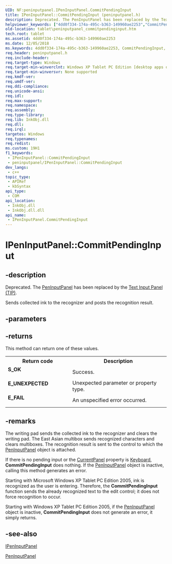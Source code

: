 ```yaml
---
UID: NF:peninputpanel.IPenInputPanel.CommitPendingInput
title: IPenInputPanel::CommitPendingInput (peninputpanel.h)
description: Deprecated. The PenInputPanel has been replaced by the Text Input Panel (TIP).Sends collected ink to the recognizer and posts the recognition result.
helpviewer_keywords: ["4dd0f334-174a-495c-b363-149960ae2253","CommitPendingInput","CommitPendingInput method [Tablet PC]","CommitPendingInput method [Tablet PC]","IPenInputPanel interface","IPenInputPanel interface [Tablet PC]","CommitPendingInput method","IPenInputPanel.CommitPendingInput","IPenInputPanel::CommitPendingInput","peninputpanel/IPenInputPanel::CommitPendingInput","tablet.peninputpanel_commitpendinginput"]
old-location: tablet\peninputpanel_commitpendinginput.htm
tech.root: tablet
ms.assetid: 4dd0f334-174a-495c-b363-149960ae2253
ms.date: 12/05/2018
ms.keywords: 4dd0f334-174a-495c-b363-149960ae2253, CommitPendingInput, CommitPendingInput method [Tablet PC], CommitPendingInput method [Tablet PC],IPenInputPanel interface, IPenInputPanel interface [Tablet PC],CommitPendingInput method, IPenInputPanel.CommitPendingInput, IPenInputPanel::CommitPendingInput, peninputpanel/IPenInputPanel::CommitPendingInput, tablet.peninputpanel_commitpendinginput
req.header: peninputpanel.h
req.include-header: 
req.target-type: Windows
req.target-min-winverclnt: Windows XP Tablet PC Edition [desktop apps only]
req.target-min-winversvr: None supported
req.kmdf-ver: 
req.umdf-ver: 
req.ddi-compliance: 
req.unicode-ansi: 
req.idl: 
req.max-support: 
req.namespace: 
req.assembly: 
req.type-library: 
req.lib: InkObj.dll
req.dll: 
req.irql: 
targetos: Windows
req.typenames: 
req.redist: 
ms.custom: 19H1
f1_keywords:
 - IPenInputPanel::CommitPendingInput
 - peninputpanel/IPenInputPanel::CommitPendingInput
dev_langs:
 - c++
topic_type:
 - APIRef
 - kbSyntax
api_type:
 - COM
api_location:
 - InkObj.dll
 - InkObj.dll.dll
api_name:
 - IPenInputPanel.CommitPendingInput
---
```


# IPenInputPanel::CommitPendingInput


## -description

Deprecated.  The <a href="/windows/desktop/tablet/peninputpanel-class">PenInputPanel</a> has been replaced by the <a href="/windows/desktop/tablet/text-input-panel-reference">Text Input Panel (TIP)</a>.

Sends collected ink to the recognizer and posts the recognition result.

## -parameters

## -returns

This method can return one of these values.

<table>
<tr>
<th>Return code</th>
<th>Description</th>
</tr>
<tr>
<td width="40%">
<dl>
<dt><b>S_OK</b></dt>
</dl>
</td>
<td width="60%">
Success.

</td>
</tr>
<tr>
<td width="40%">
<dl>
<dt><b>E_UNEXPECTED</b></dt>
</dl>
</td>
<td width="60%">
Unexpected parameter or property type.

</td>
</tr>
<tr>
<td width="40%">
<dl>
<dt><b>E_FAIL</b></dt>
</dl>
</td>
<td width="60%">
An unspecified error occurred.

</td>
</tr>
</table>

## -remarks

The writing pad sends the collected ink to the recognizer and clears the writing pad. The East Asian multibox sends recognized characters and clears multiboxes. The recognition result is sent to the control to which the <a href="/windows/desktop/tablet/peninputpanel-class">PenInputPanel</a> object is attached.

If there is no pending input or the <a href="/windows/desktop/api/peninputpanel/nf-peninputpanel-ipeninputpanel-get_currentpanel">CurrentPanel</a> property is <a href="/windows/desktop/api/peninputpanel/ne-peninputpanel-paneltype">Keyboard</a>, <b>CommitPendingInput</b> does nothing. If the <a href="/windows/desktop/tablet/peninputpanel-class">PenInputPanel</a> object is inactive, calling this method generates an error.

Starting with Microsoft Windows XP Tablet PC Edition 2005, ink is recognized as the user is entering. Therefore, the <b>CommitPendingInput</b> function sends the already recognized text to the edit control; it does not force recognition to occur.

Starting with Windows XP Tablet PC Edition 2005, if the <a href="/windows/desktop/tablet/peninputpanel-class">PenInputPanel</a> object is inactive, <b>CommitPendingInput</b> does not generate an error, it simply returns.

## -see-also

<a href="../peninputpanel/nn-peninputpanel-ipeninputpanel.md">IPenInputPanel</a>



<a href="/windows/desktop/tablet/peninputpanel-class">PenInputPanel</a>
